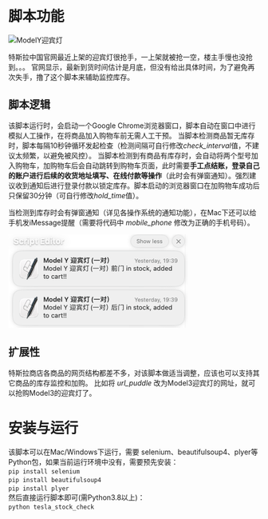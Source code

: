 # 脚本功能

<img src="https://digitalassets-shop.tesla.cn/image/upload/f_auto,q_auto/v1/content/dam/tesla/CAR_ACCESSORIES/MODEL_3/EXTERIOR/1950834-00-A_0_2000.jpg" alt="ModelY迎宾灯" title="ModelY迎宾灯">

特斯拉中国官网最近上架的迎宾灯很抢手，一上架就被抢一空，楼主手慢也没抢到。。。
官网显示，最新到货时间估计是月底，但没有给出具体时间，为了避免再次失手，撸了这个脚本来辅助监控库存。

## 脚本逻辑
该脚本运行时，会启动一个Google Chrome浏览器窗口，脚本自动在窗口中进行模拟人工操作，在将商品加入购物车前无需人工干预。
当脚本检测商品暂无库存时，脚本每隔10秒钟循环发起检查（检测间隔可自行修改*check_interval*值，不建议太频繁，以避免被风控）。
当脚本检测到有商品有库存时，会自动将两个型号加入购物车，加购物车后会自动跳转到购物车页面，此时需要**手工点结账，登录自己的账户进行后续的收货地址填写、在线付款等操作**（此时会有弹窗通知）。强烈建议收到通知后进行登录付款以锁定库存。脚本启动的浏览器窗口在加购物车成功后只保留30分钟（可自行修改*hold_time*值）。

当检测到库存时会有弹窗通知（详见各操作系统的通知功能），在Mac下还可以给手机发iMessage提醒（需要将代码中 *mobile_phone* 修改为正确的手机号码）。

<img src="./mac_notification.png" alt="Mac通知" title="Mac通知">

## 扩展性
特斯拉商店各商品的网页结构都差不多，对该脚本做适当调整，应该也可以支持其它商品的库存监控和加购。
比如将 *url_puddle* 改为Model3迎宾灯的网址，就可以抢购Model3的迎宾灯了。

# 安装与运行

该脚本可以在Mac/Windows下运行，需要 selenium、beautifulsoup4、plyer等Python包，如果当前运行环境中没有，需要预先安装：  
`pip install selenium`    
`pip install beautifulsoup4`  
`pip install plyer`  
然后直接运行脚本即可(需Python3.8以上)：   
`python tesla_stock_check`


